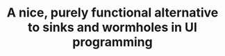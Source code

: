 ---
title: A nice, purely functional alternative to sinks and wormholes in UI programming
url: http://pchiusano.github.io/2014-12-10/wormhole-antipattern.html
authors:
- Paul Chiusano
type: article
tags:
- GUIs
doHaskell-type: blog post
dohaskell-year: 2014
---